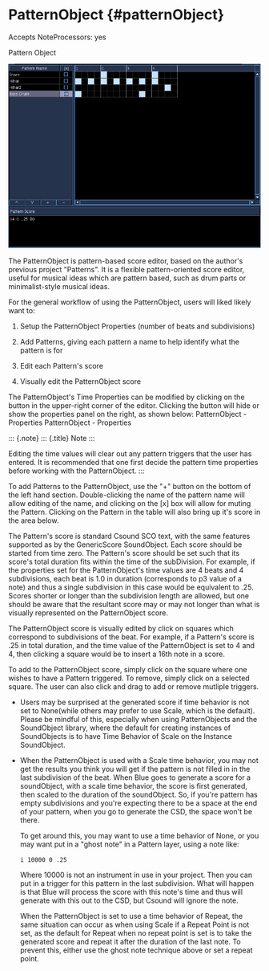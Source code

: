 PatternObject {#patternObject}
=============

Accepts NoteProcessors: yes

Pattern Object

![Pattern Object](images/patternObject1.png)

The PatternObject is pattern-based score editor, based on the author\'s
previous project "Patterns". It is a flexible pattern-oriented score
editor, useful for musical ideas which are pattern based, such as drum
parts or minimalist-style musical ideas.

For the general workflow of using the PatternObject, users will liked
likely want to:

1.  Setup the PatternObject Properties (number of beats and
    subdivisions)

2.  Add Patterns, giving each pattern a name to help identify what the
    pattern is for

3.  Edit each Pattern\'s score

4.  Visually edit the PatternObject score

The PatternObject\'s Time Properties can be modified by clicking on the
button in the upper-right corner of the editor. Clicking the button will
hide or show the properties panel on the right, as shown below:
PatternObject - Properties PatternObject - Properties

::: {.note}
::: {.title}
Note
:::

Editing the time values will clear out any pattern triggers that the
user has entered. It is recommended that one first decide the pattern
time properties before working with the PatternObject.
:::

To add Patterns to the PatternObject, use the "+" button on the bottom
of the left hand section. Double-clicking the name of the pattern name
will allow editing of the name, and clicking on the \[x\] box will allow
for muting the Pattern. Clicking on the Pattern in the table will also
bring up it\'s score in the area below.

The Pattern\'s score is standard Csound SCO text, with the same features
supported as by the GenericScore SoundObject. Each score should be
started from time zero. The Pattern\'s score should be set such that its
score\'s total duration fits within the time of the subDivision. For
example, if the properties set for the PatternObject\'s time values are
4 beats and 4 subdivisions, each beat is 1.0 in duration (corresponds to
p3 value of a note) and thus a single subdivision in this case would be
equivalent to .25. Scores shorter or longer than the subdivision length
are allowed, but one should be aware that the resultant score may or may
not longer than what is visually represented on the PatternObject score.

The PatternObject score is visually edited by click on squares which
correspond to subdivisions of the beat. For example, if a Pattern\'s
score is .25 in total duration, and the time value of the PatternObject
is set to 4 and 4, then clicking a square would be to insert a 16th note
in a score.

To add to the PatternObject score, simply click on the square where one
wishes to have a Pattern triggered. To remove, simply click on a
selected square. The user can also click and drag to add or remove
mutliple triggers.

-   Users may be surprised at the generated score if time behavior is
    not set to None(while others may prefer to use Scale, which is the
    default). Please be mindful of this, especially when using
    PatternObjects and the SoundObject library, where the default for
    creating instances of SoundObjects is to have Time Behavior of Scale
    on the Instance SoundObject.

-   When the PatternObject is used with a Scale time behavior, you may
    not get the results you think you will get if the pattern is not
    filled in in the last subdivision of the beat. When Blue goes to
    generate a score for a soundObject, with a scale time behavior, the
    score is first generated, then scaled to the duration of the
    soundObject. So, if you\'re pattern has empty subdivisions and
    you\'re expecting there to be a space at the end of your pattern,
    when you go to generate the CSD, the space won\'t be there.

    To get around this, you may want to use a time behavior of None, or
    you may want put in a "ghost note" in a Pattern layer, using a
    note like:

        i 10000 0 .25
            

    Where 10000 is not an instrument in use in your project. Then you
    can put in a trigger for this pattern in the last subdivision. What
    will happen is that Blue will process the score with this note\'s
    time and thus will generate with this out to the CSD, but Csound
    will ignore the note.

    When the PatternObject is set to use a time behavior of Repeat, the
    same situation can occur as when using Scale if a Repeat Point is
    not set, as the default for Repeat when no repeat point is set is to
    take the generated score and repeat it after the duration of the
    last note. To prevent this, either use the ghost note technique
    above or set a repeat point.
